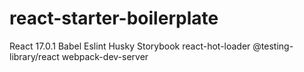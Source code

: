 # react-starter-boilerplate

React 17.0.1
Babel
Eslint
Husky
Storybook 
react-hot-loader
@testing-library/react
webpack-dev-server
